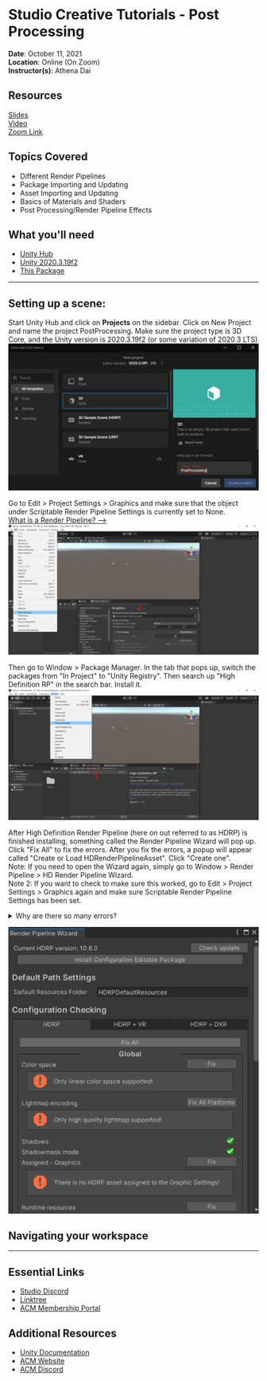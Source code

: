 # Studio Creative Tutorials - Post Processing
 
**Date**: October 11, 2021<br>
**Location**: Online (On Zoom)<br>
**Instructor(s)**: Athena Dai
 
## Resources
[Slides]()<br>
[Video]()<br>
[Zoom Link](https://ucla.zoom.us/j/99684783298?pwd=Ykh2NlJCTDdoRGYxZzg2Z2xVWU1RZz09)<br>
 
## Topics Covered
* Different Render Pipelines
* Package Importing and Updating
* Asset Importing and Updating
* Basics of Materials and Shaders
* Post Processing/Render Pipeline Effects
 
## What you'll need
* [Unity Hub](https://unity.com/download)
* [Unity 2020.3.19f2](https://unity3d.com/unity/qa/lts-releases)
* [This Package](https://drive.google.com/file/d/1c-HtCTB4gnkF9j676lfUNTWDpNo5VmZx/view?usp=sharing)
---
## Setting up a scene:
Start Unity Hub and click on **Projects** on the sidebar. Click on New Project and name the project PostProcessing. Make sure the project type is 3D Core, and the Unity version is 2020.3.19f2 (or some variation of 2020.3 LTS)
![ScreenShot](Screenshots/PostProcessCreation.png)<br>

Go to Edit > Project Settings > Graphics and make sure that the object under Scriptable Render Pipeline Settings is currently set to None.<br>
[What is a Render Pipeline? -->](Dictionary/Render%20Pipelines.md)
![ScreenShot](Screenshots/InitProjSettings.png)<br>

Then go to Window > Package Manager. In the tab that pops up, switch the packages from "In Project" to "Unity Registry". Then search up "High Definition RP" in the search bar. Install it.
![ScreenShot](Screenshots/PackageManager.png)<br>
 
 After High Definition Render Pipeline (here on out referred to as HDRP) is finished installing, something called the Render Pipeline Wizard will pop up. Click "Fix All" to fix the errors. After you fix the errors, a popup will appear called "Create or Load HDRenderPipelineAsset". Click "Create one".<br>
 Note: If you need to open the Wizard again, simply go to Window > Render Pipeline > HD Render Pipeline Wizard.<br>
 Note 2: If you want to check to make sure this worked, go to Edit > Project Settings > Graphics again and make sure Scriptable Render Pipeline Settings has been set.
<details>
  <summary>Why are there so many errors?</summary>
  As mentioned in the "What is a Render Pipeline" file, none of the render pipelines are compatible with each other. This means that if you upload some texture to the core render pipeline, it might be missing parameters (or have extra parameters) compared to those in HDRP. You'll notice a lot of the errors talk about things not being supported or things missing for this very reason.
</details>

![Screenshot](Screenshots/RPWizard.png)<br>
## Navigating your workspace

---

## Essential Links
- [Studio Discord](https://discord.com/invite/bBk2Mcw)
- [Linktree](https://linktr.ee/acmstudio)
- [ACM Membership Portal](https://members.uclaacm.com/)
## Additional Resources
- [Unity Documentation](https://docs.unity3d.com/Manual/index.html)
- [ACM Website](https://www.uclaacm.com/)
- [ACM Discord](https://discord.com/invite/eWmzKsY)
 
 
